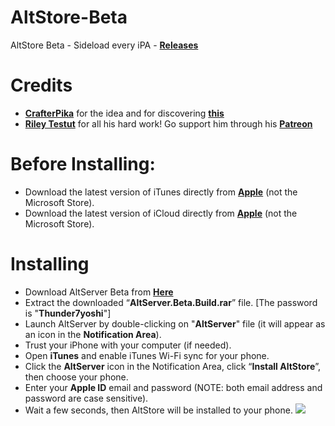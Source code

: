 # AltStore-Beta
AltStore Beta - Sideload every iPA - **[Releases](https://github.com/Thunder7yoshi/AltStore-Beta/releases/)**

# Credits
- **[CrafterPika](https://twitter.com/CrafterPika)** for the idea and for discovering **[this](https://github.com/CrafterPika/altstore_ipas)**
- **[Riley Testut](https://twitter.com/rileytestut)** for all his hard work! Go support him through his **[Patreon](https://www.patreon.com/rileytestut)**

# Before Installing:
- Download the latest version of iTunes directly from **[Apple](http://updates-http.cdn-apple.com/2020/windows/061-63189-20200127-45CC5012-412C-11EA-9F9C-0A2AB8D46CF0/iTunes64Setup.exe)** (not the Microsoft Store).
- Download the latest version of iCloud directly from **[Apple](http://updates-http.cdn-apple.com/2020/windows/061-61608-20200122-4464F20E-3D7D-11EA-ADA8-880F4463EB08/iCloudSetup.exe)** (not the Microsoft Store).

# Installing 
- Download AltServer Beta from **[Here](https://github.com/Thunder7yoshi/AltStore-Beta/releases/download/v1.2.2b/AltServer.Beta.Build.rar)**
- Extract the downloaded “**AltServer.Beta.Build.rar**” file. [The password is "**Thunder7yoshi**"]
- Launch AltServer by double-clicking on "**AltServer**" file
  (it will appear as an icon in the **Notification Area**).
- Trust your iPhone with your computer (if needed).
- Open **iTunes** and enable iTunes Wi-Fi sync for your phone.
- Click the **AltServer** icon in the Notification Area, click “**Install AltStore**”, then choose your phone.
- Enter your **Apple ID** email and password (NOTE: both email address and password are case sensitive).
- Wait a few seconds, then AltStore will be installed to your phone.
![](https://i.imgur.com/ItyPORZ.png)
